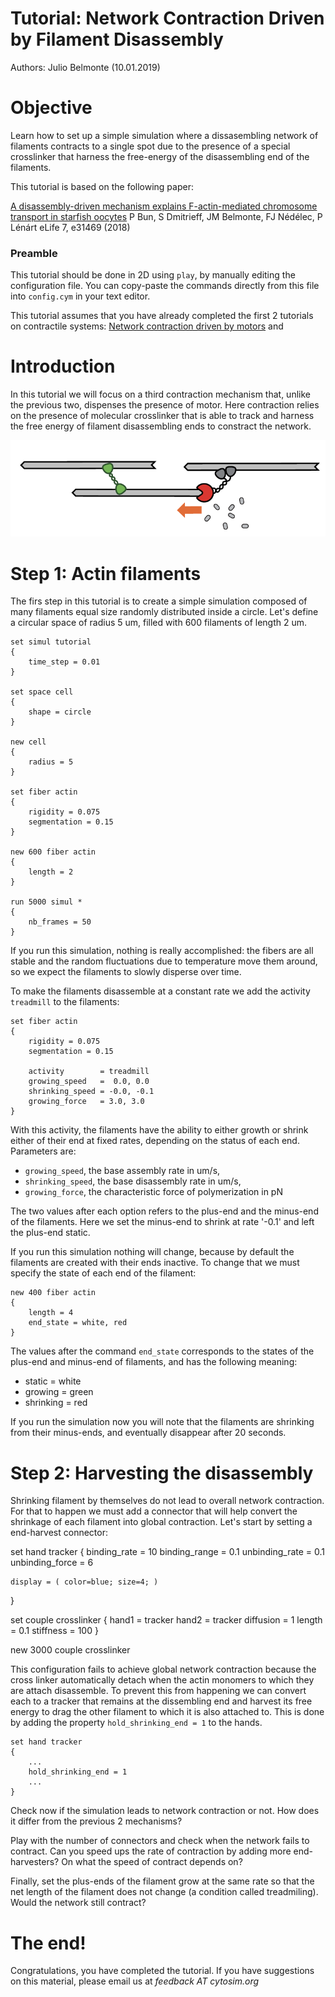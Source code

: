 # Tutorial: Network Contraction Driven by Filament Disassembly

Authors: Julio Belmonte (10.01.2019)


# Objective

Learn how to set up a simple simulation where a dissasembling network of filaments contracts to a single spot due to the presence of a special crosslinker that harness the free-energy of the disassembling end of the filaments.

This tutorial is based on the following paper:

[A disassembly-driven mechanism explains F-actin-mediated chromosome transport in starfish oocytes](https://elifesciences.org/articles/31469)
P Bun, S Dmitrieff, JM Belmonte, FJ Nédélec, P Lénárt
eLife 7, e31469 (2018)


### Preamble

This tutorial should be done in 2D using `play`, by manually editing the configuration file. You can copy-paste the commands directly from this file into `config.cym` in your text editor.

This tutorial assumes that you have already completed the first 2 tutorials on contractile systems: [Network contraction driven by motors](tuto_contract1.md) and 


# Introduction

In this tutorial we will focus on a third contraction mechanism that, unlike the previous two, dispenses the presence of motor. Here contraction relies on the presence of molecular crosslinker that is able to track and harness the free energy of filament disassembling ends to constract the network.

![End-Tracking](data/end_tracking.png)


# Step 1: Actin filaments

The firs step in this tutorial is to create a simple simulation composed of many filaments equal size randomly distributed inside a circle. Let's define a circular space of radius 5 um, filled with 600 filaments of length 2 um.

    set simul tutorial
    {
        time_step = 0.01
    }

    set space cell 
    {
        shape = circle
    }
    
    new cell
    {
        radius = 5
    }
    
    set fiber actin
    {
        rigidity = 0.075
        segmentation = 0.15
    }

    new 600 fiber actin
    {
        length = 2
    }

    run 5000 simul *
    {
        nb_frames = 50
    }

If you run this simulation, nothing is really accomplished: the fibers are all stable and the random fluctuations due to temperature move them around, so we expect the filaments to slowly disperse over time.


To make the filaments disassemble at a constant rate we add the activity `treadmill` to the filaments:

    set fiber actin
    {
        rigidity = 0.075
        segmentation = 0.15

        activity        = treadmill
        growing_speed   =  0.0, 0.0  
        shrinking_speed = -0.0, -0.1             
        growing_force   = 3.0, 3.0      
    }

With this activity, the filaments have the ability to either growth or shrink either of their end at fixed rates, depending on the status of each end. Parameters are:

 * `growing_speed`, the base assembly rate in um/s,
 * `shrinking_speed`, the base disassembly rate in um/s,
 * `growing_force`, the characteristic force of polymerization in pN

The two values after each option refers to the plus-end and the minus-end of the filaments. Here we set the minus-end to shrink at rate '-0.1' and left the plus-end static.

If you run this simulation nothing will change, because by default the filaments are created with their ends inactive. To change that we must specify the state of each end of the filament:

    new 400 fiber actin
    {
        length = 4
        end_state = white, red
    }

The values after the command `end_state` corresponds to the states of the plus-end and minus-end of filaments, and has the following meaning:

* static = white
* growing = green
* shrinking = red

If you run the simulation now you will note that the filaments are shrinking from their minus-ends, and eventually disappear after 20 seconds.


# Step 2: Harvesting the disassembly

Shrinking filament by themselves do not lead to overall network contraction. For that to happen we must add a connector that will help convert the shrinkage of each filament into global contraction. Let's start by setting a end-harvest connector:

set hand tracker
{
    binding_rate = 10
    binding_range = 0.1
    unbinding_rate = 0.1
    unbinding_force = 6

    display = ( color=blue; size=4; )
}

set couple crosslinker
{
    hand1 = tracker
    hand2 = tracker
    diffusion = 1
    length = 0.1
    stiffness = 100
} 

new 3000 couple crosslinker


This configuration fails to achieve global network contraction because the cross linker automatically detach when the actin monomers to which they are attach disassemble. To prevent this from happening we can convert each to a tracker that remains at the dissembling end and harvest its free energy to drag the other filament to which it is also attached to. This is done by adding the property `hold_shrinking_end = 1` to the hands.

	set hand tracker
	{
	    ...
	    hold_shrinking_end = 1
	    ...
	}

Check now if the simulation leads to network contraction or not. How does it differ from the previous 2 mechanisms?


Play with the number of connectors and check when the network fails to contract. Can you speed ups the rate of contraction by adding more end-harvesters? On what the speed of contract depends on?


Finally, set the plus-ends of the filament grow at the same rate so that the net length of the filament does not change (a condition called treadmiling). Would the network still contract? 


# The end!

Congratulations, you have completed the tutorial. If you have suggestions on this material, please email us at *feedback AT cytosim.org*

